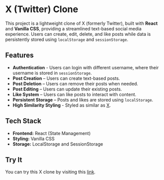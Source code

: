 # X (Twitter) Clone 

This project is a lightweight clone of X (formerly Twitter), built with **React** and **Vanilla CSS**, providing a streamlined text-based social media experience. Users can create, edit, delete, and like posts while data is persistently stored using `localStorage` and `sessionStorage`.  

## Features  

- **Authentication** - Users can login with different username, where their username is stored in `sessionStorage`.
- **Post Creation** – Users can create text-based posts.
- **Post Deletion** – Users can remove their posts when needed.  
- **Post Editing** – Users can update their existing posts.  
- **Like System** – Users can like posts to interact with content.  
- **Persistent Storage** – Posts and likes are stored using `localStorage`.
- **High Similarity Styling** - Styled as similar as [X](https://x.com).

## Tech Stack  

- **Frontend:** React (State Management)  
- **Styling:** Vanilla CSS  
- **Storage:** LocalStorage and SessionStorage

## Try It

You can try this X clone by visiting this [link](https://x.chow.my.id).
